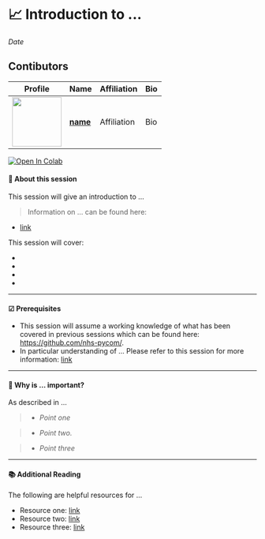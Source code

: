 # 📈 Introduction to ...
*Date*

## Contibutors

| Profile         | Name     | Affiliation | Bio | 
|--------------|-----------|-----------|-----------|
| <a href="https://github.com/user-name"><img src="https://avatars.githubusercontent.com/u/user-name?&v=4" width="100" height="100" /></a> | **[name](https://github.com/user-name)** | Affiliation | Bio |

[![Open In Colab](https://colab.research.google.com/assets/colab-badge.svg)](https://colab.research.google.com/github/nhs-pycom/...link-tofile....ipynb)

#### 🔎 **About this session**

This session will give an introduction to ...

> Information on ... can be found here:
- [link]()

This session will cover:

*   
*   
*   
*   

---

#### ☑ **Prerequisites**

- This session will assume a working knowledge of what has been covered in previous sessions which can be found here: https://github.com/nhs-pycom/.
- In particular understanding of ... Please refer to this session for more information: [link]()

---

#### 🥇 **Why is ... important?**

As described in ...

> * *Point one*

> * *Point two.*

> * *Point three*

---


#### 📚 **Additional Reading**
The following are helpful resources for ...

*   Resource one: [link]()
*   Resource two: [link]()
*   Resource three: [link]()

